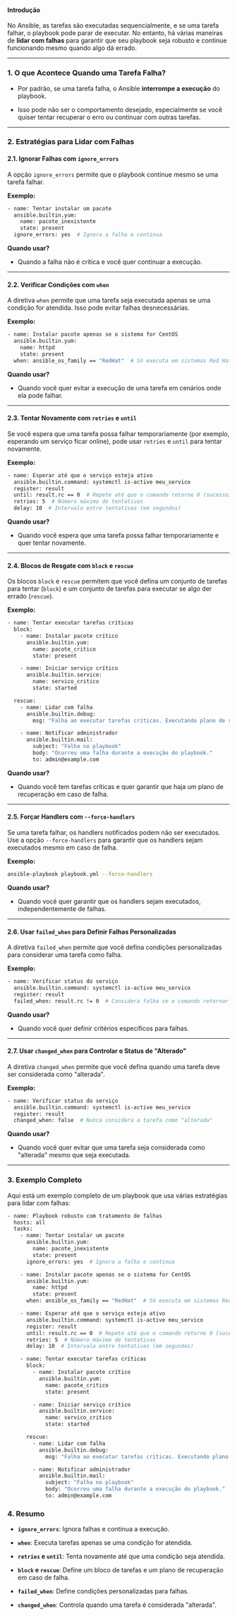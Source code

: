 

#### **Introdução**

No Ansible, as tarefas são executadas sequencialmente, e se uma tarefa falhar, o playbook pode parar de executar. No entanto, há várias maneiras de **lidar com falhas** para garantir que seu playbook seja robusto e continue funcionando mesmo quando algo dá errado.

---

### **1. O que Acontece Quando uma Tarefa Falha?**

- Por padrão, se uma tarefa falha, o Ansible **interrompe a execução** do playbook.
    
- Isso pode não ser o comportamento desejado, especialmente se você quiser tentar recuperar o erro ou continuar com outras tarefas.
    

---

### **2. Estratégias para Lidar com Falhas**

#### **2.1. Ignorar Falhas com `ignore_errors`**

A opção `ignore_errors` permite que o playbook continue mesmo se uma tarefa falhar.

**Exemplo:**

```sh
- name: Tentar instalar um pacote
  ansible.builtin.yum:
    name: pacote_inexistente
    state: present
  ignore_errors: yes  # Ignora a falha e continua
```

**Quando usar?**
- Quando a falha não é crítica e você quer continuar a execução.

---

#### **2.2. Verificar Condições com `when`**

A diretiva `when` permite que uma tarefa seja executada apenas se uma condição for atendida. Isso pode evitar falhas desnecessárias.

**Exemplo:**

```sh
- name: Instalar pacote apenas se o sistema for CentOS
  ansible.builtin.yum:
    name: httpd
    state: present
  when: ansible_os_family == "RedHat"  # Só executa em sistemas Red Hat
```
**Quando usar?**
- Quando você quer evitar a execução de uma tarefa em cenários onde ela pode falhar.

___
#### **2.3. Tentar Novamente com `retries` e `until`**

Se você espera que uma tarefa possa falhar temporariamente (por exemplo, esperando um serviço ficar online), pode usar `retries` e `until` para tentar novamente.

**Exemplo:**

```sh
- name: Esperar até que o serviço esteja ativo
  ansible.builtin.command: systemctl is-active meu_servico
  register: result
  until: result.rc == 0  # Repete até que o comando retorne 0 (sucesso)
  retries: 5  # Número máximo de tentativas
  delay: 10  # Intervalo entre tentativas (em segundos)
```
**Quando usar?**
- Quando você espera que uma tarefa possa falhar temporariamente e quer tentar novamente.

___

#### **2.4. Blocos de Resgate com `block` e `rescue`**

Os blocos `block` e `rescue` permitem que você defina um conjunto de tarefas para tentar (`block`) e um conjunto de tarefas para executar se algo der errado (`rescue`).

**Exemplo:**
```sh
- name: Tentar executar tarefas críticas
  block:
    - name: Instalar pacote crítico
      ansible.builtin.yum:
        name: pacote_critico
        state: present

    - name: Iniciar serviço crítico
      ansible.builtin.service:
        name: servico_critico
        state: started

  rescue:
    - name: Lidar com falha
      ansible.builtin.debug:
        msg: "Falha ao executar tarefas críticas. Executando plano de recuperação."

    - name: Notificar administrador
      ansible.builtin.mail:
        subject: "Falha no playbook"
        body: "Ocorreu uma falha durante a execução do playbook."
        to: admin@example.com
```
**Quando usar?**
- Quando você tem tarefas críticas e quer garantir que haja um plano de recuperação em caso de falha.

___

#### **2.5. Forçar Handlers com `--force-handlers`**

Se uma tarefa falhar, os handlers notificados podem não ser executados. Use a opção `--force-handlers` para garantir que os handlers sejam executados mesmo em caso de falha.

**Exemplo:**

```sh
ansible-playbook playbook.yml --force-handlers
```
**Quando usar?**
- Quando você quer garantir que os handlers sejam executados, independentemente de falhas.

___

#### **2.6. Usar `failed_when` para Definir Falhas Personalizadas**

A diretiva `failed_when` permite que você defina condições personalizadas para considerar uma tarefa como falha.

**Exemplo:**

```sh
- name: Verificar status do serviço
  ansible.builtin.command: systemctl is-active meu_servico
  register: result
  failed_when: result.rc != 0  # Considera falha se o comando retornar código diferente de 0
```

**Quando usar?**
- Quando você quer definir critérios específicos para falhas.

--- 
#### **2.7. Usar `changed_when` para Controlar o Status de "Alterado"**

A diretiva `changed_when` permite que você defina quando uma tarefa deve ser considerada como "alterada".

**Exemplo:**

```sh
- name: Verificar status do serviço
  ansible.builtin.command: systemctl is-active meu_servico
  register: result
  changed_when: false  # Nunca considera a tarefa como "alterada"
```
**Quando usar?**
- Quando você quer evitar que uma tarefa seja considerada como "alterada" mesmo que seja executada.

___
### **3. Exemplo Completo**

Aqui está um exemplo completo de um playbook que usa várias estratégias para lidar com falhas:

```sh
- name: Playbook robusto com tratamento de falhas
  hosts: all
  tasks:
    - name: Tentar instalar um pacote
      ansible.builtin.yum:
        name: pacote_inexistente
        state: present
      ignore_errors: yes  # Ignora a falha e continua

    - name: Instalar pacote apenas se o sistema for CentOS
      ansible.builtin.yum:
        name: httpd
        state: present
      when: ansible_os_family == "RedHat"  # Só executa em sistemas Red Hat

    - name: Esperar até que o serviço esteja ativo
      ansible.builtin.command: systemctl is-active meu_servico
      register: result
      until: result.rc == 0  # Repete até que o comando retorne 0 (sucesso)
      retries: 5  # Número máximo de tentativas
      delay: 10  # Intervalo entre tentativas (em segundos)

    - name: Tentar executar tarefas críticas
      block:
        - name: Instalar pacote crítico
          ansible.builtin.yum:
            name: pacote_critico
            state: present

        - name: Iniciar serviço crítico
          ansible.builtin.service:
            name: servico_critico
            state: started

      rescue:
        - name: Lidar com falha
          ansible.builtin.debug:
            msg: "Falha ao executar tarefas críticas. Executando plano de recuperação."

        - name: Notificar administrador
          ansible.builtin.mail:
            subject: "Falha no playbook"
            body: "Ocorreu uma falha durante a execução do playbook."
            to: admin@example.com
```

### **4. Resumo**

- **`ignore_errors`**: Ignora falhas e continua a execução.
    
- **`when`**: Executa tarefas apenas se uma condição for atendida.
    
- **`retries` e `until`**: Tenta novamente até que uma condição seja atendida.
    
- **`block` e `rescue`**: Define um bloco de tarefas e um plano de recuperação em caso de falha.
    
- **`failed_when`**: Define condições personalizadas para falhas.
    
- **`changed_when`**: Controla quando uma tarefa é considerada "alterada".